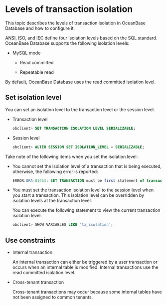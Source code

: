 Levels of transaction isolation 
====================================================

This topic describes the levels of transaction isolation in OceanBase Database and how to configure it. 

ANSI, ISO, and IEC define four isolation levels based on the SQL standard. OceanBase Database supports the following isolation levels:

* MySQL mode

  * Read committed

    
  
  * Repeatable read

    
  

  




By default, OceanBase Database uses the read committed isolation level. 

Set isolation level 
----------------------------------------

You can set an isolation level to the transaction level or the session level.

* Transaction level

  ```sql
  obclient> SET TRANSACTION ISOLATION LEVEL SERIALIZABLE;
  ```

  

*
  Session level

  ```sql
  obclient> ALTER SESSION SET ISOLATION_LEVEL = SERIALIZABLE;
  ```

  




Take note of the following items when you set the isolation level:

* You cannot set the isolation level of a transaction that is being executed, otherwise, the following error is reported: 

  ```sql
  ERROR:ORA-01453: SET TRANSACTION must be first statement of transaction
  ```

  

* You must set the transaction isolation level to the session level when you start a transaction. This isolation level can be overridden by isolation levels at the transaction level. 

  You can execute the following statement to view the current transaction isolation level:

  ```sql
  obclient> SHOW VARIABLES LIKE 'tx_isolation';
  ```

  




Use constraints 
------------------------------------

* Internal transaction

  An internal transaction can either be triggered by a user transaction or occurs when an internal table is modified. Internal transactions use the read committed isolation level.
  

* Cross-tenant transaction

  Cross-tenant transactions may occur because some internal tables have not been assigned to common tenants.
  



